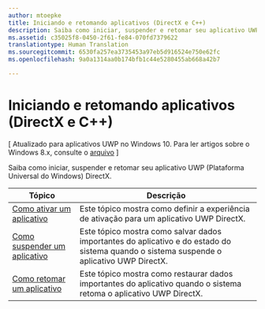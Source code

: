 ```yaml
---
author: mtoepke
title: Iniciando e retomando aplicativos (DirectX e C++)
description: Saiba como iniciar, suspender e retomar seu aplicativo UWP (Plataforma Universal do Windows) DirectX.
ms.assetid: c35025f8-0450-2f61-fe84-070fd7379622
translationtype: Human Translation
ms.sourcegitcommit: 6530fa257ea3735453a97eb5d916524e750e62fc
ms.openlocfilehash: 9a0a1314aa0b174bfb1c44e5280455ab668a42b7

---
```


# Iniciando e retomando aplicativos (DirectX e C++)


\[ Atualizado para aplicativos UWP no Windows 10. Para ler artigos sobre o Windows 8.x, consulte o [arquivo](http://go.microsoft.com/fwlink/p/?linkid=619132) \]

Saiba como iniciar, suspender e retomar seu aplicativo UWP (Plataforma Universal do Windows) DirectX.

| Tópico | Descrição |
|---------------------------------------------------------------------|-----------------------------------------------------------------------------------------------------------------|
| [Como ativar um aplicativo](how-to-activate-an-app-directx-and-cpp.md) | Este tópico mostra como definir a experiência de ativação para um aplicativo UWP DirectX. |
| [Como suspender um aplicativo](how-to-suspend-an-app-directx-and-cpp.md) | Este tópico mostra como salvar dados importantes do aplicativo e do estado do sistema quando o sistema suspende o aplicativo UWP DirectX. |
| [Como retomar um aplicativo](how-to-resume-an-app-directx-and-cpp.md) | Este tópico mostra como restaurar dados importantes do aplicativo quando o sistema retoma o aplicativo UWP DirectX. |
 

 

 







<!--HONumber=Aug16_HO3-->


